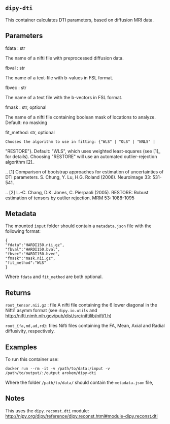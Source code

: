 ## `dipy-dti`

This container calculates DTI parameters, based on diffusion MRI data.

Parameters
---------

fdata : str

The name of a nifti file with preprocessed diffusion data.

fbval : str

The name of a text-file with b-values in FSL format.

fbvec : str

The name of a text file with the b-vectors in FSL format.

fmask : str, optional

The name of a nifti file containing boolean mask of locations to
analyze. Default: no masking 

fit_method: str, optional

    Chooses the algorithm to use in fitting: {"WLS" | "OLS" | "NNLS" |
   "RESTORE"}. Default: "WLS", which uses weighted least-squares (see [1]_ for
   details). Choosing "RESTORE" will use an automated outlier-rejection
   algorithm [2]_

.. [1] Comparison of bootstrap approaches for estimation of uncertainties of
   DTI parameters. S. Chung, Y. Lu, H.G. Roland (2006). Neuroimage 33: 531-541.

.. [2] L.-C. Chang, D.K. Jones, C. Pierpaoli (2005). RESTORE: Robust estimation
   of tensors by outlier rejection. MRM 53: 1088-1095 
   
Metadata
--------
The mounted `input` folder should contain a `metadata.json` file with the following
format:

    {
    "fdata":"HARDI150.nii.gz",
    "fbval":"HARDI150.bval",
    "fbvec":"HARDI150.bvec",
    "fmask":"mask.nii.gz",
    "fit_method":"WLS"
    }

Where `fdata` and `fit_method` are both optional.

Returns
-------
`root_tensor.nii.gz` : file
    A nifti file containing the 6 lower diagonal in the Nifti1 asymm format
    (see `dipy.io.utils` and
    http://nifti.nimh.nih.gov/pub/dist/src/niftilib/nifti1.h)

`root_{fa,md,ad,rd}`: files
   Nifti files containing the FA, Mean, Axial and Radial diffusivity, respectively.

Examples
-------
To run this container use:

    docker run --rm -it -v /path/to/data:/input -v /path/to/output/:/output arokem/dipy-dti

Where the folder `/path/to/data/` should contain the `metadata.json` file,

Notes
-----
This uses the `dipy.reconst.dti` module: http://nipy.org/dipy/reference/dipy.reconst.html#module-dipy.reconst.dti
